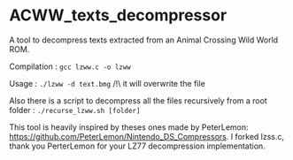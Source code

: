 # ACWW_texts_decompressor

A tool to decompress texts extracted from an Animal Crossing Wild World ROM.

Compilation : `gcc lzww.c -o lzww`

Usage : `./lzww -d text.bmg` /!\ it will overwrite the file

Also there is a script to decompress all the files recursively from a root folder : `./recurse_lzww.sh [folder]`

This tool is heavily inspired by theses ones made by PeterLemon: https://github.com/PeterLemon/Nintendo_DS_Compressors.
I forked lzss.c, thank you PerterLemon for your LZ77 decompression implementation.
